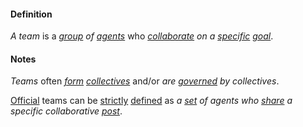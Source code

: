 #### Definition

*A team* is a *[group](https://github.com/gcassel/Modular-Organization-Terminology/blob/master/terms/group.md) of [agents](https://github.com/gcassel/Modular-Organization-Terminology/blob/master/terms/agent.md)* who *[collaborate](https://github.com/gcassel/Modular-Organization-Terminology/blob/master/terms/collaborate.md) on a [specific](https://github.com/gcassel/Modular-Organization-Terminology/blob/master/terms/specific.md) [goal](https://github.com/gcassel/Modular-Organization-Terminology/blob/master/terms/goal.md)*.
		
#### Notes

*Teams* often *[form](https://github.com/gcassel/Modular-Organization-Terminology/blob/master/terms/form.md) [collectives](https://github.com/gcassel/Modular-Organization-Terminology/blob/master/terms/collective.md)* and/or *are [governed](https://github.com/gcassel/Modular-Organization-Terminology/blob/master/terms/govern.md) by collectives*.  

[Official](https://github.com/gcassel/Modular-Organization-Terminology/blob/master/terms/official.md) teams can be [strictly](https://github.com/gcassel/Modular-Organization-Terminology/blob/master/terms/strict.md) [defined](https://github.com/gcassel/Modular-Organization-Terminology/blob/master/terms/define.md) as *a [set](https://github.com/gcassel/Modular-Organization-Terminology/blob/master/terms/set.md) of agents who [share](https://github.com/gcassel/Modular-Organization-Terminology/blob/master/terms/share.md) a specific collaborative [post](https://github.com/gcassel/Modular-Organization-Terminology/blob/master/terms/post.md)*.
